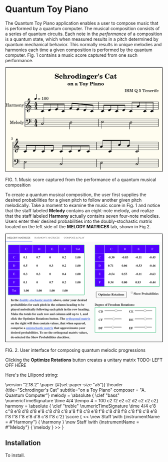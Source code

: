 # Quantum Toy Piano

The Quantum Toy Piano application enables a user to compose music that is performed by a quantum computer. The musical composition consists of a series of quantum circuits. Each note in the *performance* of a composition is a quantum state, which when measured results in a pitch determined by quantum mechanical behavior. This normally results in unique melodies and harmonies each time a given composition is performed by the quantum computer. Fig. 1 contains a music score captured from one such performance.

![third-species-performance-ibmq](docimages/third-species-performance-ibmq.png)

FIG. 1. Music score captured from the performance of a quantum musical composition

To create a quantum musical composition, the user first supplies the desired probabilities for a given pitch to follow another given pitch melodically. Take a moment to examine the music score in Fig. 1 and notice that the staff labeled **Melody** contains an eight-note melody, and realize that the staff labeled **Harmony** actually contains seven four-note melodies.  Users enter their desired probabilities into the doubly-stochastic matrix located on the left side of the **MELODY MATRICES** tab, shown in Fig 2. 

![melody-tab-orthogonal-matrix](docimages/melody-tab-orthogonal-matrix.png)

FIG. 2. User interface for composing quantum melodic progressions

Clicking the **Optimize Rotations** button creates a unitary matrix TODO: LEFT OFF HERE

Here's the Lilipond string: 

\version "2.18.2" \paper {#(set-paper-size "a5")} \header {title="Schrodinger's Cat" subtitle="on a Toy Piano" composer = "A. Quantum Computer"}  melody = \absolute { \clef "bass" \numericTimeSignature \time 4/4 \tempo 4 = 100 c2 f2 e2 c2 d2 c2 c2 c2} harmony = \absolute { \clef "treble" \numericTimeSignature \time 4/4  e'8 c''8 e'8 d'8 d'8 e'8 c'8 d'8 c'8 a'8 f'8 c'8 e'8 f'8 c'8 d'8 f'8 c'8 f'8 c'8 e'8 f'8 f'8 f'8 e'8 d'8 c'8 f'8 c'2} \score { << \new Staff \with {instrumentName = #"Harmony"}  { \harmony } \new Staff \with {instrumentName = #"Melody"}  { \melody } >> }



## Installation

To install.

